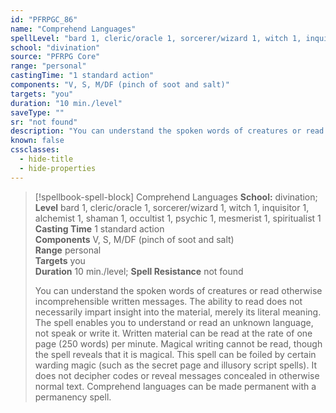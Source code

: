 ```yaml
---
id: "PFRPGC_86"
name: "Comprehend Languages"
spellLevel: "bard 1, cleric/oracle 1, sorcerer/wizard 1, witch 1, inquisitor 1, alchemist 1, shaman 1, occultist 1, psychic 1, mesmerist 1, spiritualist 1"
school: "divination"
source: "PFRPG Core"
range: "personal"
castingTime: "1 standard action"
components: "V, S, M/DF (pinch of soot and salt)"
targets: "you"
duration: "10 min./level"
saveType: ""
sr: "not found"
description: "You can understand the spoken words of creatures or read otherwise incomprehensible written messages. The ability to read does not necessarily impart insight into the material, merely its literal meaning. The spell enables you to understand or read an unknown language, not speak or write it. Written material can be read at the rate of one page (250 words) per minute. Magical writing cannot be read, though the spell reveals that it is magical. This spell can be foiled by certain warding magic (such as the secret page and illusory script spells). It does not decipher codes or reveal messages concealed in otherwise normal text. Comprehend languages can be made permanent with a permanency spell."
known: false
cssclasses:
  - hide-title
  - hide-properties
---
```


> [!spellbook-spell-block] Comprehend Languages
> **School:** divination; **Level** bard 1, cleric/oracle 1, sorcerer/wizard 1, witch 1, inquisitor 1, alchemist 1, shaman 1, occultist 1, psychic 1, mesmerist 1, spiritualist 1
> **Casting Time** 1 standard action  
> **Components** V, S, M/DF (pinch of soot and salt)  
> **Range** personal  
> **Targets** you  
> **Duration** 10 min./level; **Spell Resistance** not found
> 
> You can understand the spoken words of creatures or read otherwise incomprehensible written messages. The ability to read does not necessarily impart insight into the material, merely its literal meaning. The spell enables you to understand or read an unknown language, not speak or write it. Written material can be read at the rate of one page (250 words) per minute. Magical writing cannot be read, though the spell reveals that it is magical. This spell can be foiled by certain warding magic (such as the secret page and illusory script spells). It does not decipher codes or reveal messages concealed in otherwise normal text. Comprehend languages can be made permanent with a permanency spell.